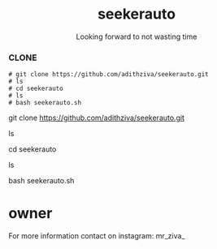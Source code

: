 <h1 align="center">seekerauto</h1>
<p align="center">
Looking forward to not wasting time
</p>


### CLONE
```
# git clone https://github.com/adithziva/seekerauto.git
# ls
# cd seekerauto
# ls
# bash seekerauto.sh
```
   
git clone https://github.com/adithziva/seekerauto.git

ls 

cd seekerauto

ls

bash seekerauto.sh


# owner
For more information contact on
instagram: mr_ziva_
